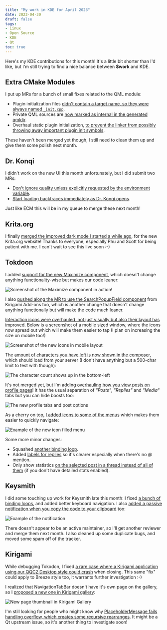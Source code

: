 ```yaml
---
title: "My work in KDE for April 2023"
date: 2023-04-30
draft: false
tags:
- Linux
- Open Source
- KDE
- Qt
toc: true
---
```


Here's my KDE contributions for this month! It's a little bit shorter than I'd like, but I'm still trying to find a nice balance between **$work** and KDE.

## Extra CMake Modules

I put up MRs for a bunch of small fixes related to the QML module:
* Plugin initialization files [didn't contain a target name, so they were always named `_init.cpp`](https://invent.kde.org/frameworks/extra-cmake-modules/-/merge_requests/346).
* Private QML sources are [now marked as internal in the generated qmldir](https://invent.kde.org/frameworks/extra-cmake-modules/-/merge_requests/348).
* Overhaul static plugin initialization, [to prevent the linker from possibly throwing away important plugin init symbols](https://invent.kde.org/frameworks/extra-cmake-modules/-/merge_requests/347).

These haven't been merged yet though, I still need to clean them up and give them some polish next month.

## Dr. Konqi

I didn't work on the new UI this month unfortunately, but I did submit two MRs:
* [Don't ignore quality unless explicitly requested by the environment variable](https://invent.kde.org/plasma/drkonqi/-/merge_requests/101).
* [Start loading backtraces immediately as Dr. Konqi opens](https://invent.kde.org/plasma/drkonqi/-/merge_requests/100).

Just like ECM this will be in my queue to merge these next month!

## Krita.org

I finally [merged the improved dark mode I started a while ago](https://invent.kde.org/websites/krita-org/-/merge_requests/18), for the new Krita.org website! Thanks to everyone, especially Phu and Scott for being patient with me. I can't wait to see this live soon :-)

## Tokdoon

I added [support for the new Maximize component](https://invent.kde.org/network/tokodon/-/merge_requests/200), which doesn't change anything functionality-wise but makes our code leaner:

![Screenshot of the Maximize component in action!](maximize.png)

I also [pushed along the MR to use the SearchPopupField component](https://invent.kde.org/network/tokodon/-/merge_requests/144) from Kirigami Add-ons too, which is another change that doesn't change anything functionally but will make the code much leaner.

[Interaction icons were overhauled, not just visually but also their layout has improved](https://invent.kde.org/network/tokodon/-/merge_requests/211). Below is a screenshot of a mobile sized window, where the icons now spread out which will make them easier to tap (I plan on increasing the size on mobile too!)

![Screenshot of the new icons in mobile layout](new-icons.png)

The [amount of characters you have left is now shown in the composer](https://invent.kde.org/network/tokodon/-/merge_requests/212), which should load from your server (I don't have anything but a 500-char limit to test with though):

![The character count shows up in the bottom-left](character-count.png)

It's not merged yet, but I'm adding [overhauling how you view posts on profile pages](https://invent.kde.org/network/tokodon/-/merge_requests/214)! It has the usual separation of _"Posts"_, _"Replies"_ and _"Media"_ tabs but you can hide boosts too:

![The new profile tabs and post options](profile-posts.png)

As a cherry on top, [I added icons to some of the menus](https://invent.kde.org/network/tokodon/-/merge_requests/217) which makes them easier to quickly navigate:

![Example of the new icon filled menu](new-menu.webp)

Some more minor changes:
* Squashed [another binding loop](https://invent.kde.org/network/tokodon/-/merge_requests/206).
* Added [labels for replies](https://invent.kde.org/network/tokodon/-/merge_requests/215) so it's clearer especially when there's no @ mention.
* Only show statistics [on the selected post in a thread instead of all of them](https://invent.kde.org/network/tokodon/-/merge_requests/213) (if you don't have detailed stats enabled).

## Keysmith

I did some touching up work for Keysmith late this month: I fixed [a bunch of binding loops](https://invent.kde.org/utilities/keysmith/-/merge_requests/112), and added better keyboard navigation. I also [added a passive notification when you copy the code to your clipboard](https://invent.kde.org/utilities/keysmith/-/merge_requests/113) too:

![Example of the notification](passive.png)

There doesn't appear to be an active maintainer, so I'll get another reviewer and merge them next month. I also cleaned up some duplicate bugs, and moved some spam off of the tracker.

## Kirigami

While debugging Tokodon, I fixed [a rare case where a Kirigami application using our QQC2 Desktop style could crash](https://invent.kde.org/frameworks/qqc2-desktop-style/-/merge_requests/244) when closing. This same "fix" could apply to Breeze style too, it warrants further investigation :-)

I realized that NavigationTabBar doesn't have it's own page on the gallery, so I [proposed a new one in Kirigami gallery](https://invent.kde.org/sdk/kirigami-gallery/-/merge_requests/42):

![New page thumbnail in Kirigami Gallery](new-page.webp)

I'm still looking for people who might know why [PlaceholderMessage fails handling overflow, which creates some recursive rearranges](https://invent.kde.org/frameworks/kirigami/-/merge_requests/1034). It might be a Qt upstream issue, so it's another thing to investigate soon!
